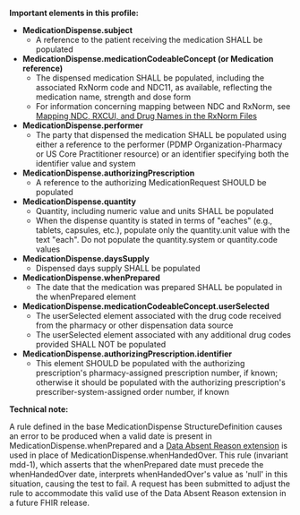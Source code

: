 **Important elements in this profile:**

- **MedicationDispense.subject**
  - A reference to the patient receiving the medication SHALL be populated
- **MedicationDispense.medicationCodeableConcept (or Medication reference)**
  - The dispensed medication SHALL be populated, including the associated RxNorm code and NDC11, as available, reflecting the medication name, strength and dose form
  - For information concerning mapping between NDC and RxNorm, see   [Mapping NDC, RXCUI, and Drug Names in the RxNorm Files](https://www.nlm.nih.gov/research/umls/user_education/quick_tours/RxNorm/ndc_rxcui/NDC_RXCUI_DrugName.html)
- **MedicationDispense.performer**
  - The party that dispensed the medication SHALL be populated using either a reference to the performer (PDMP Organization-Pharmacy or US Core Practitioner resource) or an identifier specifying both the identifier value and system
- **MedicationDispense.authorizingPrescription**
  - A reference to the authorizing MedicationRequest SHOULD be populated
- **MedicationDispense.quantity**
  - Quantity, including numeric value and units SHALL be populated
  - When the dispense quantity is stated in terms of "eaches" (e.g., tablets, capsules, etc.), populate only the quantity.unit value with the text "each". Do not populate the quantity.system or quantity.code values
- **MedicationDispense.daysSupply**
  - Dispensed days supply SHALL be populated
- **MedicationDispense.whenPrepared**
  - The date that the medication was prepared SHALL be populated in the whenPrepared element
- **MedicationDispense.medicationCodeableConcept.userSelected**
  - The userSelected element associated with the drug code received from the pharmacy or other dispensation data source
  - The userSelected element associated with any additional drug codes provided SHALL NOT be populated
- **MedicationDispense.authorizingPrescription.identifier**
  - This element SHOULD be populated with the authorizing prescription's pharmacy-assigned prescription number, if known; otherwise it should be populated with the authorizing prescription's prescriber-system-assigned order number, if known

<p></p>
<p></p>

**Technical note:**

A rule defined in the base MedicationDispense StructureDefinition causes an error to be produced when a valid date is present in MedicationDispense.whenPrepared and a [Data Absent Reason extension](https://hl7.org/fhir/R4/extension-data-absent-reason.html) is used in place of MedicationDispense.whenHandedOver. This rule (invariant mdd-1), which asserts that the whenPrepared date must precede the whenHandedOver date, interprets whenHandedOver's value as 'null' in this situation, causing the test to fail. A request has been submitted to adjust the rule to accommodate this valid use of the Data Absent Reason extension in a future FHIR release.
 
<p></p>
<p></p>
